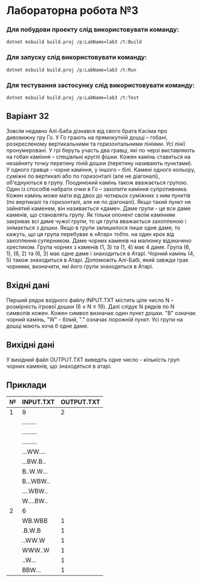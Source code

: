 # Лабораторна робота №3

### Для побудови проекту слід використовувати команду:
```
dotnet msbuild build.proj /p:LabName=lab3 /t:Build
```

### Для запуску слід використовувати команду:
```
dotnet msbuild build.proj /p:LabName=lab3 /t:Run
```
### Для тестування застосунку слід використовувати команду:
```
dotnet msbuild build.proj /p:LabName=lab3 /t:Test
```
## Варіант 32

Зовсім недавно Алі-Баба дізнався від свого брата Касіма про дивовижну гру Го. У Го грають на прямокутній дошці – гобані, розкресленому вертикальними та горизонтальними лініями. Усі лінії пронумеровані. У грі беруть участь два гравці, які по черзі виставляють на гобан каміння – спеціальні круглі фішки. Кожен камінь ставиться на незайняту точку перетину ліній дошки (перетину називають пунктами). У одного гравця – чорне каміння, у іншого – білі. Камені одного кольору, суміжні по вертикалі або по горизонталі (але не діагоналі), об'єднуються в групу. Поодинокий камінь також вважається групою.
Один із способів набрати очки в Го – захопити каміння супротивника. Кожен камінь може мати від двох до чотирьох суміжних з ним пунктів (по вертикалі та горизонталі, але не по діагоналі). Якщо такий пункт не зайнятий каменем, він називається «даме». Даме групи - це все даме каменів, що становлять групу. Як тільки опонент своїм камінням закриває всі даме чужої групи, то ця група вважається захопленою і знімається з дошки. Якщо в групи залишилося лише одне даме, то кажуть, що ця група перебуває в «Атар» тобто. на один крок від захоплення суперником.
Даме чорних каменів на малюнку відзначено хрестиком. Група чорних з каменів (1, 3) та (1, 4) має 4 даме. Група (6, 1), (6, 2) та (6, 3) має одне даме і знаходиться в Атарі. Чорний камінь (4, 5) також знаходиться в Атарі. Допоможіть Алі-Бабі, який завжди грає чорними, визначити, які його групи знаходяться в Атарі.

## Вхідні дані

Перший рядок вхідного файлу INPUT.TXT містить ціле число N – розмірність ігрової дошки (6 ≤ N ≤ 19). Далі слідує N рядків по N символів кожен. Кожен символ визначає один пункт дошки. "B" означає чорний камінь, "W" - білий, "." означає порожній пункт. Усі групи на дошці мають хоча б одне даме.

## Вихідні дані

У вихідний файл OUTPUT.TXT виведіть одне число - кількість груп чорних каменів, що знаходяться в атарі.

## Приклади

| №  | INPUT.TXT          | OUTPUT.TXT    |
|----|--------------------|-------------- |
| 1  | 9                  | 2             |
|    | .........          |               |
|    | .........          |               |
|    | .........          |               |
|    | ...WW....          |               |
|    | ...BW.B..          |               |
|    | B..W.W...          |               |
|    | B...WBW..          |               |
|    | ....WBW..          |               |
|    | W....BW..          |               |
| 2  | 6                  |               |
|    | WB.WBB             | 1             |
|    | .B.W.B             | 1             |
|    | ..WW.W             | 1             |
|    | WWW..W             | 1             |
|    | ..W...             | 1             |
|    | BBW...             | 1             |
